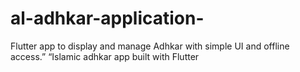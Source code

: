 # al-adhkar-application-
Flutter app to display and manage Adhkar with simple UI and offline access.”  “Islamic adhkar app built with Flutter
